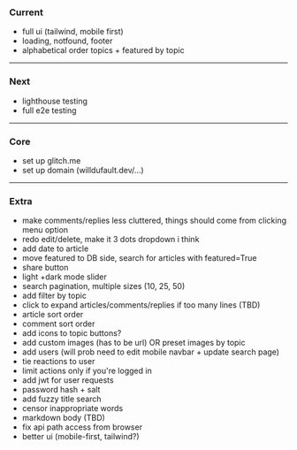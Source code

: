 ### Current

- full ui (tailwind, mobile first)
- loading, notfound, footer
- alphabetical order topics + featured by topic

---

### Next

- lighthouse testing
- full e2e testing

---

### Core

- set up glitch.me
- set up domain (willdufault.dev/...)

---

### Extra

- make comments/replies less cluttered, things should come from clicking menu option
- redo edit/delete, make it 3 dots dropdown i think
- add date to article
- move featured to DB side, search for articles with featured=True
- share button
- light +dark mode slider
- search pagination, multiple sizes (10, 25, 50)
- add filter by topic
- click to expand articles/comments/replies if too many lines (TBD)
- article sort order
- comment sort order
- add icons to topic buttons?
- add custom images (has to be url) OR preset images by topic
- add users (will prob need to edit mobile navbar + update search page)
- tie reactions to user
- limit actions only if you're logged in
- add jwt for user requests
- password hash + salt
- add fuzzy title search
- censor inappropriate words
- markdown body (TBD)
- fix api path access from browser
- better ui (mobile-first, tailwind?)
